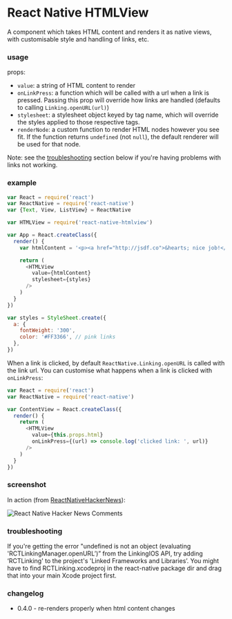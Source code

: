 # React Native HTMLView
A component which takes HTML content and renders it as native views, with 
customisable style and handling of links, etc.

### usage

props:

- `value`: a string of HTML content to render
- `onLinkPress`: a function which will be called with a url when a link is pressed.
  Passing this prop will override how links are handled (defaults to calling `Linking.openURL(url)`)
- `stylesheet`: a stylesheet object keyed by tag name, which will override the 
  styles applied to those respective tags.
- `renderNode`: a custom function to render HTML nodes however you see fit. If 
  the function returns `undefined` (not `null`), the default renderer will be 
  used for that node.

Note: see the [troubleshooting](#troubleshooting) section below if you're having problems with links not working.

### example

```js
var React = require('react')
var ReactNative = require('react-native')
var {Text, View, ListView} = ReactNative

var HTMLView = require('react-native-htmlview')

var App = React.createClass({
  render() {
    var htmlContent = '<p><a href="http://jsdf.co">&hearts; nice job!</a></p>'

    return (
      <HTMLView
        value={htmlContent}
        stylesheet={styles}
      />
    )
  }
})

var styles = StyleSheet.create({
  a: {
    fontWeight: '300',
    color: '#FF3366', // pink links
  },
})
```

When a link is clicked, by default `ReactNative.Linking.openURL` is called with the 
link url. You can customise what happens when a link is clicked with `onLinkPress`:

```js
var React = require('react')
var ReactNative = require('react-native')

var ContentView = React.createClass({
  render() {
    return (
      <HTMLView
        value={this.props.html}
        onLinkPress={(url) => console.log('clicked link: ', url)}
      />
    )
  }
})
```

### screenshot

In action (from [ReactNativeHackerNews](https://github.com/jsdf/ReactNativeHackerNews)):

![React Native Hacker News Comments](http://i.imgur.com/FYOgBYc.png)

### troubleshooting

 If you're getting the error "undefined is not an object (evaluating 'RCTLinkingManager.openURL’)” from the LinkingIOS API, try adding ‘RCTLinking' to the project's 'Linked Frameworks and Libraries’. You might have to find RCTLinking.xcodeproj in the react-native package dir and drag that into your main Xcode project first.


### changelog

- 0.4.0 - re-renders properly when html content changes
